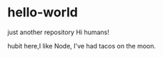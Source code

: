 # hello-world
just another repository
Hi humans! 

hubit here,I like Node,
I've had tacos on the moon. 
